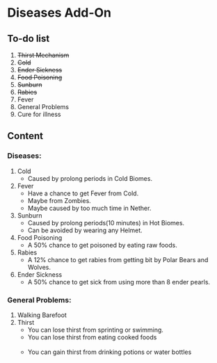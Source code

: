 # Diseases Add-On

## To-do list

1. ~~Thirst Mechanism~~
2. ~~Cold~~
3. ~~Ender Sickness~~
4. ~~Food Poisoning~~
5. ~~Sunburn~~
6. ~~Rabies~~
7. Fever
8. General Problems
9. Cure for illness

## Content

### Diseases:
1. Cold
   - Caused by prolong periods in Cold Biomes.
2. Fever
   - Have a chance to get Fever from Cold.
   - Maybe from Zombies.
   - Maybe caused by too much time in Nether.
3. Sunburn
   - Caused by prolong periods(10 minutes) in Hot Biomes.
   - Can be avoided by wearing any Helmet.
4. Food Poisoning
   - A 50% chance to get poisoned by eating raw foods.
5. Rabies
   - A 12% chance to get rabies from getting bit by Polar Bears and Wolves.
6. Ender Sickness
   - A 50% chance to get sick from using more than 8 ender pearls.

### General Problems: 
1. Walking Barefoot<br>
2. Thirst
   - You can lose thirst from sprinting or swimming.
   - You can lose thirst from eating cooked foods<br><br>
   - You can gain thirst from drinking potions or water bottles
